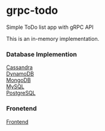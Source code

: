 # grpc-todo
Simple ToDo list app with gRPC API

This is an in-memory implementation.  


### Database Implemention
[Cassandra](https://github.com/sgkandale/grpc-todo/tree/cassandra)  
[DynamoDB](https://github.com/sgkandale/grpc-todo/tree/dynamodb)  
[MongoDB](https://github.com/sgkandale/grpc-todo/tree/mongodb)  
[MySQL](https://github.com/sgkandale/grpc-todo/tree/mysql)  
[PostgreSQL](https://github.com/sgkandale/grpc-todo/tree/postgres) 


### Fronetend
[Frontend](https://github.com/sgkandale/grpc-todo/tree/frontend) 
